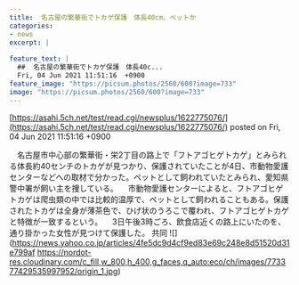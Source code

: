 ```yaml
---
title:  名古屋の繁華街でトカゲ保護　体長40cm、ペットか  
categories:
- news
excerpt: |
  
feature_text: |
  ##  名古屋の繁華街でトカゲ保護　体長40c...
  Fri, 04 Jun 2021 11:51:16  +0900
feature_image: "https://picsum.photos/2560/600?image=733"
image: "https://picsum.photos/2560/600?image=733"
---
```


[https://asahi.5ch.net/test/read.cgi/newsplus/1622775076/](https://asahi.5ch.net/test/read.cgi/newsplus/1622775076/)
posted on Fri, 04 Jun 2021 11:51:16  +0900

<!--more-->

　名古屋市中心部の繁華街・栄2丁目の路上で「フトアゴヒゲトカゲ」とみられる体長約40センチのトカゲが見つかり、保護されていたことが4日、市動物愛護センターなどへの取材で分かった。ペットとして飼われていたとみられ、愛知県警中署が飼い主を捜している。 　市動物愛護センターによると、フトアゴヒゲトカゲは爬虫類の中では比較的温厚で、ペットとして飼われることもある。保護されたトカゲは全身が薄茶色で、ひげ状のうろこで覆われ、フトアゴヒゲトカゲと特徴が一致するという。 　3日午後3時ごろ、飲食店近くの路上にいたのを、通り掛かった女性が見つけて保護した。 共同 ![](https://news.yahoo.co.jp/articles/4fe5dc9d4cf9ed83e69c248e8d51520d31e799af https://nordot-res.cloudinary.com/c_fill,w_800,h_400,g_faces,q_auto:eco/ch/images/773377429535997952/origin_1.jpg)
